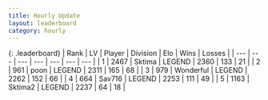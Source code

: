 ```yaml
---
title: Hourly Update
layout: leaderboard
category: hourly
---
```


{: .leaderboard}
| Rank | LV | Player | Division | Elo | Wins | Losses |
| --- | --- | --- | --- | --- | --- | --- |
| <span data-change="0">1</span> | 2467 | <span title="ID: 353063">Sktima</span> | LEGEND | <span data-change="0">2360</span> | <span data-change="0">133</span> | <span data-change="0">21</span> |
| <span data-change="0">2</span> | 961 | <span title="ID: 540690">poon</span> | LEGEND | <span data-change="0">2311</span> | <span data-change="0">165</span> | <span data-change="0">68</span> |
| <span data-change="0">3</span> | 979 | <span title="ID: 692745">Wonderful</span> | LEGEND | <span data-change="4">2262</span> | <span data-change="1">152</span> | <span data-change="0">66</span> |
| <span data-change="0">4</span> | 664 | <span title="ID: 556277">Sav716</span> | LEGEND | <span data-change="0">2253</span> | <span data-change="0">111</span> | <span data-change="0">49</span> |
| <span data-change="0">5</span> | 1163 | <span title="ID: 402846">Sktima2</span> | LEGEND | <span data-change="-6">2237</span> | <span data-change="1">64</span> | <span data-change="1">18</span> |